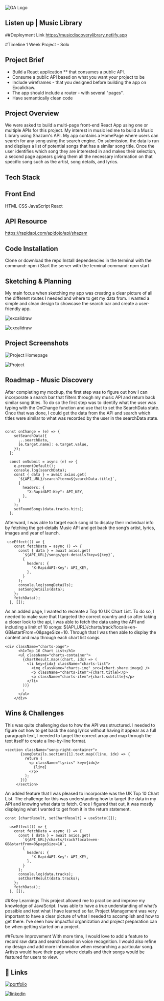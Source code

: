![GA Logo](https://raw.githubusercontent.com/karinas98/MusicLibraryProject/main/469f976e-1432-11e5-8199-6ac91363302b.png) 


## Listen up | Music Library

##Deployment Link
https://musicdiscoverylibrary.netlify.app

#Timeline 
1 Week Project - Solo

## Project Brief 

- Build a React application ** that consumes a public API.
- Consume a public API based on what you want your project to be
- Include wireframes - that you designed before building the app on Excalidraw.
- The app should include a router - with several "pages".
- Have semantically clean code 

## Project Overview

 We were asked to build a multi-page front-end React App using one or multiple APIs for this project. My interest in music led me to build a Music Library using Shazam's API. My app contains a HomePage where users can search for any song using the search engine. On submission, the data is run and displays a list of potential songs that has a similar song title. Once the user identifies which song they are interested in and makes their selection, a second page appears giving them all the necessary information on that specific song such as the artist, song details, and lyrics. 

## Tech Stack

## Front End
HTML
CSS
JavaScript
React


## API Resource
https://rapidapi.com/apidojo/api/shazam



## Code Installation
Clone or download the repo
Install dependencies in the terminal with the command: npm i
Start the server with the terminal command: npm start


## Sketching & Planning

My main focus when sketching my app was creating a clear picture of all the different routes I needed and where to get my data from. I wanted a simple and clean design to showcase the search bar and create a user-friendly app. 

![excalidraw](https://raw.githubusercontent.com/karinas98/MusicLibraryProject/main/Screenshot%202023-02-20%20at%2013.52.50.png)

![excalidraw](https://raw.githubusercontent.com/karinas98/MusicLibraryProject/main/Screenshot%202023-02-20%20at%2013.54.09.png)

## Project Screenshots
![Project Homepage](https://raw.githubusercontent.com/karinas98/MusicLibraryProject/main/Screenshot%202023-02-19%20at%2012.40.08.png)

![Project](https://raw.githubusercontent.com/karinas98/MusicLibraryProject/main/Screenshot%202023-02-19%20at%2012.47.46.png)



## Roadmap - Music Discovery

After completing my mockup, the first step was to figure out how I can incorporate a search bar that filters through my music API and return back similar song titles. To do so the first step was to identify what the user was typing with the OnChange function and use that to set the SearchData state. Once that was done, I could get the data from the API and search which titles were similar to what was recorded by the user in the searchData state.

```React

const onChange = (e) => {
    setSearchData({
      ...searchData,
      [e.target.name]: e.target.value,
    });
  };

  const onSubmit = async (e) => {
    e.preventDefault();
    console.log(searchData);
    const { data } = await axios.get(
      `${API_URL}/search?term=${searchData.title}`,
      {
        headers: {
          "X-RapidAPI-Key": API_KEY,
        },
      }
    );
    setFoundSongs(data.tracks.hits);
  };
  ```
Afterward, I was able to target each song id to display their individual info by fetching the get-details Music API and get back the song’s artist, lyrics, images and year of launch. 

```React
 useEffect(() => {
    const fetchData = async () => {
      const { data } = await axios.get(
        `${API_URL}/songs/get-details?key=${key}`,
        {
          headers: {
            "X-RapidAPI-Key": API_KEY,
          },
        }
      );
      console.log(songDetails);
      setSongDetails(data);
    };
    fetchData();
  }, []);
 ```
 As an added page, I wanted to recreate a Top 10  UK Chart List. To do so, I needed to make sure that I targeted the correct country and so after taking a closer look to the api, i was able to fetch the data using the API and including a limit of 10 songs: ${API_URL}/charts/track?locale=en-GB&startFrom=0&pageSize=10.
Through that I was then able to display the content and map through each chart list songs

```React
<div className="charts-page">
      <h1>Top 10 Chart List</h1>
      <ul className="charts-container">
        {chartResult.map((chart, idx) => (
          <li key={idx} className="charts-list">
            <img className="charts-img" src={chart.share.image} />
            <p className="charts-item">{chart.title}</p>
            <p className="charts-item">{chart.subtitle}</p>
          </li>
        ))}
        ;
      </ul>
    </div>
 ```
 ## Wins & Challenges
This was quite challenging due to how the API was structured. I needed to figure out how to get back the song lyrics without having it appear as a full paragraph text, I needed to target the correct array and map through the text itself to create a line-by-line format. 

```React
<section className="song-right-container">
       {songDetails.sections[1].text.map((line, idx) => {
         return (
           <p className="lyrics" key={idx}>
             {line}
           </p>
         );
       })}
     </section>
```
An added feature that I was pleased to incorporate was the UK Top 10 Chart List. 
The challenge for this was understanding how to target the data in my API and knowing what data to fetch. Once I figured that out, it was mostly displaying what I wanted to get from it in the return statement.

```React
const [chartResult, setChartResult] = useState([]);

  useEffect(() => {
    const fetchData = async () => {
      const { data } = await axios.get(
        `${API_URL}/charts/track?locale=en-GB&startFrom=0&pageSize=10`,
        {
          headers: {
            "X-RapidAPI-Key": API_KEY,
          },
        }
      );
      console.log(data.tracks);
      setChartResult(data.tracks);
    };
    fetchData();
  }, []);
```
##Key Learnings
This project allowed me to practice and improve my knowledge of JavaScript. I was able to have a true understanding of what’s possible and test what I have learned so far. Project Management was very important to have a clear picture of what I needed to accomplish and how to get there. I’ve seen how impactful organization and project preparation can be when getting started on a project.

##Future Improvement
With more time, I would love to add a feature to record raw data and search based on voice recognition. I would also refine my design and add more information when researching a particular song. Artists would have their page where details and their songs would be featured for users to view. 

## 🔗 Links
[![portfolio](https://img.shields.io/badge/my_portfolio-000?style=for-the-badge&logo=ko-fi&logoColor=white)]()

[![linkedin](https://img.shields.io/badge/linkedin-0A66C2?style=for-the-badge&logo=linkedin&logoColor=white)](https://www.linkedin.com/in/karina-savoie-21b40621a/)


